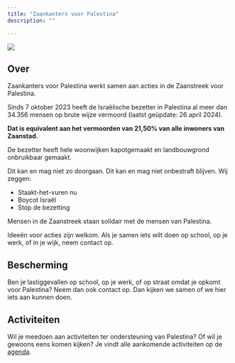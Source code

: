 ```yaml
---
title: "Zaankanters voor Palestina"
description: ""

---
```


![](/img/zaankanters-voor-palestina.jpg)

## Over

Zaankanters voor Palestina werkt samen aan acties in de Zaanstreek voor Palestina.

Sinds 7 oktober 2023 heeft de Israëlische bezetter in Palestina al meer dan 34.356 mensen op brute wijze vermoord (laatst geüpdate: 26 april 2024). 

**Dat is equivalent aan het vermoorden van 21,50% van alle inwoners van Zaanstad.**

<!-- 159.806 inwoners Zaanstad op 31 januari 2023 -->

De bezetter heeft hele woonwijken kapotgemaakt en landbouwgrond onbruikbaar gemaakt.

Dit kan en mag niet zo doorgaan. Dit kan en mag niet onbestraft blijven. Wij zeggen:

- Staakt-het-vuren nu
- Boycot Israël
- Stop de bezetting

Mensen in de Zaanstreek staan solidair met de mensen van Palestina. 

Ideeën voor acties zijn welkom. Als je samen iets wilt doen op school, op je werk, of in je wijk, neem contact op.

## Bescherming

Ben je lastiggevallen op school, op je werk, of op straat omdat je opkomt voor Palestina? Neem dan ook contact op. Dan kijken we samen of we hier iets aan kunnen doen.

<!-- ## Bevrijdingstoer 

In de aanloop naar Bevrijdingsdag is er een bevrijdingstoer met flyer- en posteracties, onder het motto: Niemand is vrij, totdat Palestina vrij is. [Meer informatie over de bevrijdingstoer.](/content/bevrijdingstoer/bevrijdingstoer.md) -->

## Activiteiten

Wil je meedoen aan activiteiten ter ondersteuning van Palestina? Of wil je gewoons eens komen kijken? Je vindt alle aankomende activiteiten op de [agenda](/content/agenda/_index.md).

<!-- ### 25 jan: Zitprotest voor een staakt-het-vuren
Donderdag 25 januari 2024  
18.00 uur  
Station Zaandam, Zaandam  

### 1 feb: Zitprotest voor een staakt-het-vuren
Donderdag 1 februari 2024  
18.00 uur  
Station Zaandam, Zaandam 

### 8 feb: Zitprotest voor een staakt-het-vuren
Donderdag 8 februari 2024  
18.00 uur  
Station Zaandam, Zaandam  

### 15 feb: Protest op station

Geluidsprotest voor een staakt-het-vuren, nu!  
Donderdag 15 februari 2024  
18.00 uur  
Station Zaandam, Zaandam 

### 22 feb: Protest op station

Geluidsprotest voor een staakt-het-vuren, nu!  
Donderdag 22 februari 2024  
18.00 uur  
Station Zaandam, Zaandam 

### 26 feb: Herdenking februaristaking

![Flyer voor de herdenking van de februaristaking 2024, met daarop de tekst: "Herdenk de februaristaking. Verzet! Tegen genocide. Toen in Nederland, nu in Palestina. 26 februari, 9.30 's ochtends, Wilhelminabrug Zaandam"](/img/februaristaking.jpg)

Maandag 26 februari 2024  
9.30 uur 's ochtends  
Wilhelminabrug, Zaandam 

In 1941 staakten tienduizenden arbeiders in Zaandam. Dit was hun verzet tegen de vervolging van Joodse medeburgers. Die werden door de bezetter opgejaagd en vermoord.

Israël pleegt op dit moment volkerenmoord. Palestijnse burgers worden door de Israëlische bezetter opgejaagd en vermoord.

De februaristakers kwamen in opstand. Dat was juist. 

Nu is het onze beurt om het juiste te doen. Eis de bevrijding van Palestina!

Herdenk samen de februaristaking. Neem een bloem mee.

### 29 feb: Protest op station

Geluidsprotest voor een staakt-het-vuren, nu!  
Donderdag 29 februari 2024  
18.00 uur  
Station Zaandam, Zaandam 

### 7 maart: Protest op station

Geluidsprotest voor een staakt-het-vuren, nu!  
Donderdag 7 maart 2024  
18.00 uur  
Station Zaandam, Zaandam  

### 14 maart: Protest op station

Staakt-het-vuren, nu!  

Donderdag 14 maart 2024  
17.00-18.00 uur  
Station Zaandam, Zaandam 

### 21 maart: Protest op station

Staakt-het-vuren, nu!  

Donderdag 21 maart 2024  
17.00-18.00 uur  
Station Zaandam, Zaandam 

### 28 maart: Protest op station

Staakt-het-vuren, nu!  

Donderdag 28 maart 2024  
17.00-18.00 uur  
Station Zaandam, Zaandam 

### 4 april: Protest op station

Staakt-het-vuren, nu!  

Donderdag 4 april 2024  
17.00-18.00 uur  
Station Zaandam, Zaandam 

### 11 april: Protest op station

Staakt-het-vuren, nu!  

Donderdag 11 april 2024  
17.30-18.30 uur  
Station Zaandam, Zaandam -->

<!-- ### 18 april: Protest op station

Staakt-het-vuren, nu!  
Donderdag 18 april 2024, 17.30-18.30 uur  
Station Zaandam, Zaandam 

### 19 april: Bevrijdingstoer

Vrijdag 19 april, 13.30-14.30 uur  
Bij Sultan Ahmet Moskee, Poelenburg, Zaandam

### 20 april: Bevrijdingstoer

Zaterdag 20 april, 11.00-12.00 uur  
Bij AH Julianaplein, bij Zaans Medisch Centrum, Zaandam

Zaterdag 20 april, 12.30-13.30 uur  
Bij winkel Köşem, Vijfhoek, Zaandam
    
Zaterdag 20 april, 14.00-15.00 uur   
Gedempte gracht, Centrum, Zaandam

### 25 april: Protest op station

Staakt-het-vuren, nu!  
Donderdag 25 april 2024, 17.30-18.30 uur    
Station Zaandam, Zaandam 

### 27 april: Bevrijdingstoer

Zaterdag 27 april, 11.00-12.00 uur  
Winkelcentrum Westerwatering, Zaandam

Zaterdag 27 april, 12.30-13.30 uur  
Dam, Zaandam

### 2 mei: Protest op station

Staakt-het-vuren, nu!  
Donderdag 2 mei 2024, 17.30-18.30 uur  
Station Zaandam, Zaandam 

### 4 mei: Bevrijdingstoer

Zaterdag 4 mei, 11.00-12.00 uur  
AH Vrieschgroenstraat, kleurenbuurt, Zaandam

Zaterdag 4 mei, 12.30-13.30 uur  
Winkelcentrum Gibraltar, Zaandam

Zaterdag 4 mei, 14.00-15.00 uur  
Gedempte gracht, Centrum, Zaandam -->
